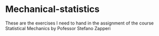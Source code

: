 # Mechanical-statistics

These are the exercises I need to hand in the assignment of the course Statistical Mechanics by Pofessor Stefano Zapperi
